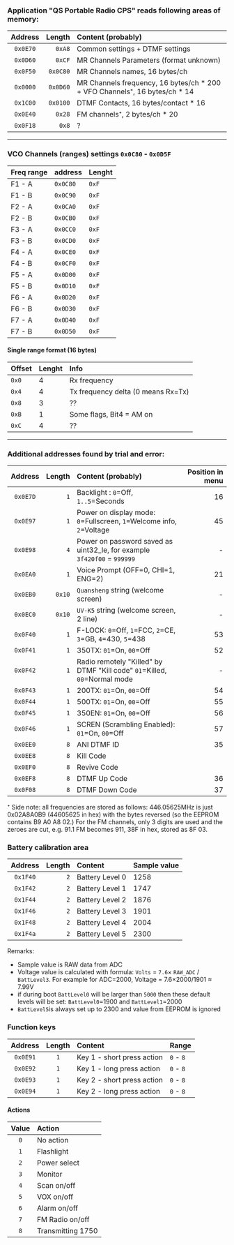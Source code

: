 ### Application "QS Portable Radio CPS" reads following areas of memory:

| Address| Length    | Content (probably)  |
| :---:  |  ---:     | :------  |
|`0x0E70`| `0xA8`    | Common settings + DTMF settings |
|`0x0D60`| `0xCF`    | MR Channels Parameters (format unknown) |
|`0x0F50`| `0x0C80`  | MR Channels names, 16 bytes/ch |
|`0x0000`| `0x0D60`  | MR Channels frequency, 16 bytes/ch * 200 + VFO Channels⁺, 16 bytes/ch * 14 |
|`0x1C00`| `0x0100`  | DTMF Contacts, 16 bytes/contact * 16 |  
|`0x0E40`| `0x28`    | FM channels⁺, 2 bytes/ch * 20 |
|`0x0F18`| `0x8`     | ? |

<hr>

### VCO Channels (ranges) settings `0x0C80` - `0x0D5F`
| Freq range | address    | Lenght  |
| :---       |  :---      | :------ |
| F1 - A     |  `0x0C80`  |  `0xF`  |
| F1 - B     |  `0x0C90`  |  `0xF`  |
| F2 - A     |  `0x0CA0`  |  `0xF`  |
| F2 - B     |  `0x0CB0`  |  `0xF`  |
| F3 - A     |  `0x0CC0`  |  `0xF`  |
| F3 - B     |  `0x0CD0`  |  `0xF`  |
| F4 - A     |  `0x0CE0`  |  `0xF`  |
| F4 - B     |  `0x0CF0`  |  `0xF`  |
| F5 - A     |  `0x0D00`  |  `0xF`  |
| F5 - B     |  `0x0D10`  |  `0xF`  |
| F6 - A     |  `0x0D20`  |  `0xF`  |
| F6 - B     |  `0x0D30`  |  `0xF`  |
| F7 - A     |  `0x0D40`  |  `0xF`  |
| F7 - B     |  `0x0D50`  |  `0xF`  |

#### Single range format (16 bytes)
| Offset  |  Lenght  | Info |
| :---    |  :---    | :------      |
| `0x0`   |  4       | Rx frequency |
| `0x4`   |  4       | Tx frequency delta (0 means Rx=Tx) |
| `0x8`   |  3       | ?? |
| `0xB`   |  1       | Some flags, Bit4 = AM on |
| `0xC`   |  4       | ?? |
<hr>

### Additional addresses found by trial and error:

| Address| Length    | Content (probably)  | Position in menu |
| :---:  |  ---:     | :------  | --: |
|`0x0E7D`| `1`       | Backlight : `0`=Off, `1..5`=Seconds | 16 |
|`0x0E97`| `1`       | Power on display mode: `0`=Fullscreen, `1`=Welcome info, `2`=Voltage | 45 |
|`0x0E98`| `4`       | Power on password saved as uint32_le, for example `3f420f00` = `999999`| - |
|`0x0EA0`| `1`       | Voice Prompt (OFF=0, CHI=1, ENG=2) | 21 |
|`0x0EB0`| `0x10`    | `Quansheng` string (welcome screen)| - |
|`0x0EC0`| `0x10`    | `UV-K5` string (welcome screen, 2 line)| - |
|`0x0F40`| `1`       | F-LOCK: `0`=Off, `1`=FCC, `2`=CE, `3`=GB, `4`=430, `5`=438 | 53 |
|`0x0F41`| `1`       | 350TX: `01`=On, `00`=Off | 52 |
|`0x0F42`| `1`       | Radio remotely "Killed" by DTMF "Kill code" `01`=Killed, `00`=Normal mode | - |
|`0x0F43`| `1`       | 200TX: `01`=On, `00`=Off | 54 |
|`0x0F44`| `1`       | 500TX: `01`=On, `00`=Off | 55 |
|`0x0F45`| `1`       | 350EN: `01`=On, `00`=Off | 56 |
|`0x0F46`| `1`       | SCREN (Scrambling Enabled): `01`=On, `00`=Off | 57 |
|`0x0EE0`| `8`       | ANI DTMF ID | 35 |
|`0x0EE8`| `8`       | Kill Code ||
|`0x0EF0`| `8`       | Revive Code ||
|`0x0EF8`| `8`       | DTMF Up Code | 36 |
|`0x0F08`| `8`       | DTMF Down Code | 37 |


⁺ Side note: all frequencies are stored as follows: 446.05625MHz is just 0x02A8A0B9 (44605625 in hex) with the bytes reversed (so the EEPROM contains B9 A0 A8 02.) For the FM channels, only 3 digits are used and the zeroes are cut, e.g. 91.1 FM becomes 911, 38F in hex, stored as 8F 03.


### Battery calibration area

| Address  | Length    | Content           | Sample value |
| :---:    |  ---:     | :------           | --           |
| `0x1F40` |  `2`      | Battery Level 0   | 1258         |
| `0x1F42` |  `2`      | Battery Level 1   | 1747         |
| `0x1F44` |  `2`      | Battery Level 2   | 1876         |
| `0x1F46` |  `2`      | Battery Level 3   | 1901         |
| `0x1F48` |  `2`      | Battery Level 4   | 2004         |
| `0x1F4a` |  `2`      | Battery Level 5   | 2300         |

Remarks:
 * Sample value is RAW data from ADC
 * Voltage value is calculated with formula: `Volts` = `7.6`× `RAW_ADC` / `BattLevel3`. For example for ADC=2000, Voltage = 7.6×2000/1901 ≈ 7.99V
 * if during boot `BattLevel0` will be larger than `5000` then these default levels will be set: `BattLevel0`=1900 and `BattLevel1`=2000
 * `BattLevel5`is always set up to 2300 and value from EEPROM is ignored


### Function keys

| Address  | Length    | Content                     | Range        |
| :---:    |  :---:    | :------                     | --           |
| `0x0E91` |  `1`      | Key 1 - short press action  | `0` - `8`    |
| `0x0E92` |  `1`      | Key 1 - long  press action  | `0` - `8`    |
| `0x0E93` |  `1`      | Key 2 - short press action  | `0` - `8`    |
| `0x0E94` |  `1`      | Key 2 - long  press action  | `0` - `8`    |

#### Actions

| Value  | Action             |
| :---:  | :---               |
| `0`    | No action          |
| `1`    | Flashlight         |
| `2`    | Power select       |
| `3`    | Monitor            |
| `4`    | Scan on/off        |
| `5`    | VOX on/off         |
| `6`    | Alarm on/off       |
| `7`    | FM Radio on/off    |
| `8`    | Transmitting 1750  |
